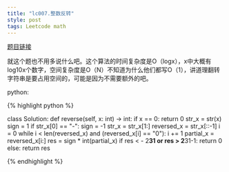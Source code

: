 ```yaml
---
title: "lc007.整数反转"
style: post
tags: Leetcode math
---
```


[题目链接](https://leetcode-cn.com/problems/reverse-integer/)

就这个题也不用多说什么吧。这个算法的时间复杂度是O（logx），x中大概有log10x个数字，空间复杂度是O（N）不知道为什么他们都写O（1），讲道理翻转字符串是要占用空间的，可能是因为不需要额外的吧。

python:

{% highlight python %}

class Solution:
    def reverse(self, x: int) -> int:
        if x == 0:
            return 0
        str_x = str(x)
        sign = 1
        if str_x[0] == "-":
            sign = -1
            str_x = str_x[1:]
        reversed_x = str_x[::-1]
        i = 0
        while i < len(reversed_x) and (reversed_x[i] == "0"):
            i += 1
        partial_x = reversed_x[i:]
        res = sign * int(partial_x)
        if res < - 2**31 or res > 2**31-1:
            return 0
        else:
            return res

{% endhighlight %}
